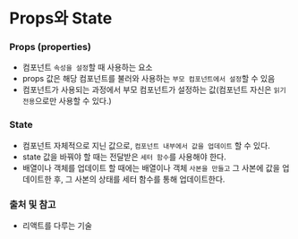 # Props와 State

### Props (properties)
- 컴포넌트 ```속성을 설정```할 때 사용하는 요소
- props 값은 해당 컴포넌트를 불러와 사용하는 ```부모 컴포넌트에서 설정```할 수 있음
- 컴포넌트가 사용되는 과정에서 부모 컴포넌트가 설정하는 값(컴포넌트 자신은 ```읽기 전용```으로만 사용할 수 있다.)

### State
- 컴포넌트 자체적으로 지닌 값으로, ```컴포넌트 내부에서 값을 업데이트``` 할 수 있다.
- state 값을 바꿔야 할 때는 전달받은 ```세터 함수```를 사용해야 한다.
- 배열이나 객체를 업데이트 할 때에는 배열이나 객체 ```사본을 만들고``` 그 사본에 값을 업데이트한 후, 그 사본의 상태를 세터 함수를 통해 업데이트한다.

### 출처 및 참고
- 리액트를 다루는 기술
